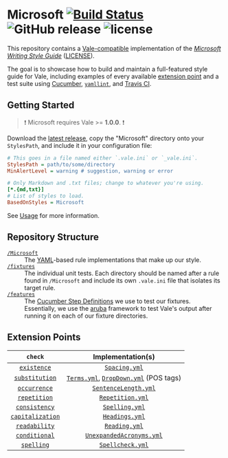 # Microsoft [![Build Status](https://travis-ci.org/errata-ai/Microsoft.svg?branch=master)](https://travis-ci.org/errata-ai/Microsoft) ![GitHub release](https://img.shields.io/github/release/ValeLint/vale.svg) ![license](https://img.shields.io/github/license/mashape/apistatus.svg)

This repository contains a [Vale-compatible](https://github.com/errata-ai/vale) implementation of the [*Microsoft Writing Style Guide*](https://docs.microsoft.com/en-us/style-guide/welcome/) ([LICENSE](https://github.com/MicrosoftDocs/microsoft-style-guide/blob/master/LICENSE)).

The goal is to showcase how to build and maintain a full-featured style guide for Vale, including examples of every available [extension point](https://errata-ai.github.io/vale/styles/#extension-points) and a test suite using [Cucumber](https://cucumber.io/), [`yamllint`](https://github.com/adrienverge/yamllint), and [Travis CI](https://travis-ci.org/).

## Getting Started

> :exclamation: Microsoft requires Vale >= **1.0.0**. :exclamation:

Download the [latest release](https://github.com/errata-ai/Microsoft/releases), copy the "Microsoft" directory onto your `StylesPath`, and include it in your configuration file:

```ini
# This goes in a file named either `.vale.ini` or `_vale.ini`.
StylesPath = path/to/some/directory
MinAlertLevel = warning # suggestion, warning or error

# Only Markdown and .txt files; change to whatever you're using.
[*.{md,txt}]
# List of styles to load.
BasedOnStyles = Microsoft
```

See [Usage](https://github.com/errata-ai/vale/#usage) for more information.

## Repository Structure

<dl>
  <dt><a href="https://github.com/errata-ai/Microsoft/tree/master/Microsoft"><code>/Microsoft</code></a></dt>
  <dd>The <a href="http://yaml.org/">YAML</a>-based rule implementations that make up our style.</dd>

  <dt><a href="https://github.com/errata-ai/Microsoft/tree/master/fixtures"><code>/fixtures</code></a></dt>
  <dd>The individual unit tests. Each directory should be named after a rule found in <code>/Microsoft</code> and include its own <code>.vale.ini</code> file that isolates its target rule.</dd>

  <dt><a href="https://github.com/errata-ai/Microsoft/tree/master/features"><code>/features</code></a></dt>
  <dd>The <a href="https://github.com/cucumber/cucumber/wiki/Step-Definitions">Cucumber Step Definitions</a> we use to test our fixtures. Essentially, we use the <a href="https://github.com/cucumber/aruba">aruba</a> framework to test Vale's output after running it on each of our fixture directories.</dd>
</dl>

## Extension Points

|   `check`    |                    Implementation(s)                   |
|:------------:|:---------------------------------------------------:|
| [`existence`](https://errata-ai.github.io/vale/styles/#existence)  | [`Spacing.yml`](https://github.com/ValeLint/vale-boilerplate/blob/master/src/18F/Spacing.yml) |
| [`substitution`](https://errata-ai.github.io/vale/styles/#substitution)  | [`Terms.yml`](https://github.com/ValeLint/vale-boilerplate/blob/master/src/18F/Terms.yml), [`DropDown.yml`](https://github.com/ValeLint/vale-boilerplate/blob/master/src/18F/DropDown.yml) (POS tags) |
| [`occurrence`](https://errata-ai.github.io/vale/styles/#occurrence)  | [`SentenceLength.yml`](https://github.com/ValeLint/vale-boilerplate/blob/master/src/18F/SentenceLength.yml) |
| [`repetition`](https://errata-ai.github.io/vale/styles/#repetition)  | [`Repetition.yml`](https://github.com/ValeLint/vale/blob/master/rule/Repetition.yml) |
| [`consistency`](https://errata-ai.github.io/vale/styles/#consistency)  | [`Spelling.yml`](https://github.com/ValeLint/vale/blob/master/styles/demo/Spelling.yml) |
| [`capitalization`](https://errata-ai.github.io/vale/styles/#capitalization)  | [`Headings.yml`](https://github.com/ValeLint/vale-boilerplate/blob/master/src/18F/Headings.yml) |
| [`readability`](https://errata-ai.github.io/vale/styles/#readability)  | [`Reading.yml`](https://github.com/ValeLint/vale/blob/master/styles/demo/Reading.yml) |
| [`conditional`](https://errata-ai.github.io/vale/styles/#conditional)  | [`UnexpandedAcronyms.yml`](https://github.com/ValeLint/vale-boilerplate/blob/master/src/18F/UnexpandedAcronyms.yml) |
| [`spelling`](https://errata-ai.github.io/vale/styles/#spelling)  | [`Spellcheck.yml`](https://github.com/ValeLint/vale/blob/master/styles/demo/Spellcheck.yml) |



